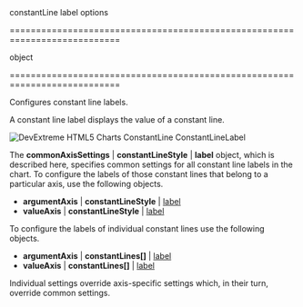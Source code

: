 <!--**
/*-------------------------------------------
    Auto-generated file. Do not modify.
-------------------------------------------

**-->
<!--d-->constantLine label options<!--/d-->
===========================================================================
<!--type-->object<!--/type-->
===========================================================================

<!--shortDescription-->
Configures constant line labels.
<!--/shortDescription-->

<!--fullDescription-->
A constant line label displays the value of a constant line.

![DevExtreme HTML5 Charts ConstantLine ConstantLineLabel](/Content/images/doc/16_1/ChartJS/visual_elements/constant_line_labels.png)

The **commonAxisSettings** | **constantLineStyle** | **label** object, which is described here, specifies common settings for all constant line labels in the chart. To configure the labels of those constant lines that belong to a particular axis, use the following objects.

- **argumentAxis** | **constantLineStyle** | [label](/Documentation/ApiReference/Data_Visualization_Widgets/dxChart/Configuration/argumentAxis/constantLineStyle/label/)     
- **valueAxis** | **constantLineStyle** | [label](/Documentation/ApiReference/Data_Visualization_Widgets/dxChart/Configuration/valueAxis/constantLineStyle/label/)       

To configure the labels of individual constant lines use the following objects.

- **argumentAxis** | **constantLines[]** | [label](/Documentation/ApiReference/Data_Visualization_Widgets/dxChart/Configuration/argumentAxis/constantLines/label/)     
- **valueAxis** | **constantLines[]** | [label](/Documentation/ApiReference/Data_Visualization_Widgets/dxChart/Configuration/valueAxis/constantLines/label/) 

Individual settings override axis-specific settings which, in their turn, override common settings.
<!--/fullDescription-->